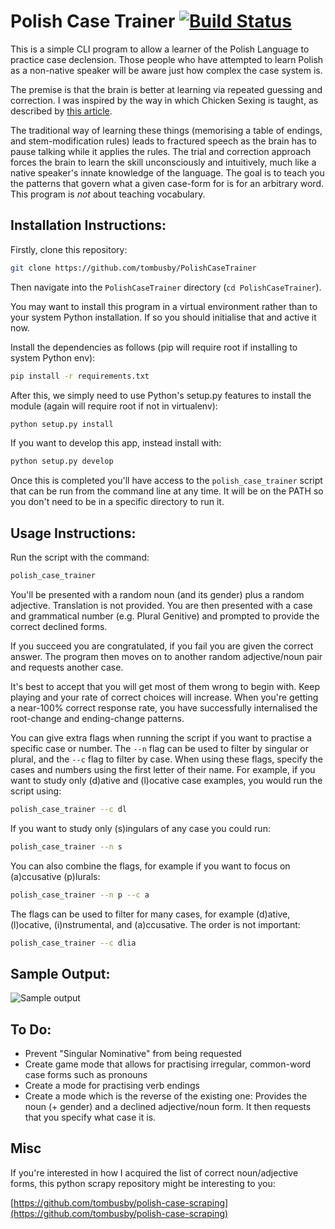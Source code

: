 
# Polish Case Trainer [![Build Status](https://travis-ci.org/tombusby/PolishCaseTrainer.svg?branch=master)](https://travis-ci.org/tombusby/PolishCaseTrainer)

This is a simple CLI program to allow a learner of the Polish Language to practice case declension. Those people who have attempted to learn Polish as a non-native speaker will be aware just how complex the case system is.

The premise is that the brain is better at learning via repeated guessing and correction. I was inspired by the way in which Chicken Sexing is taught, as described by [this article](http://www.businessinsider.com/the-incredible-intuition-of-professional-chicken-sexers-2012-3).

The traditional way of learning these things (memorising a table of endings, and stem-modification rules) leads to fractured speech as the brain has to pause talking while it applies the rules. The trial and correction approach forces the brain to learn the skill unconsciously and intuitively, much like a native speaker's innate knowledge of the language. The goal is to teach you the patterns that govern what a given case-form for is for an arbitrary word. This program is *not* about teaching vocabulary.

## Installation Instructions:

Firstly, clone this repository:

```bash
git clone https://github.com/tombusby/PolishCaseTrainer
```

Then navigate into the `PolishCaseTrainer` directory (`cd PolishCaseTrainer`).

You may want to install this program in a virtual environment rather than to your system Python installation. If so you should initialise that and active it now.

Install the dependencies as follows (pip will require root if installing to system Python env):

```bash
pip install -r requirements.txt
```

After this, we simply need to use Python's setup.py features to install the module (again will require root if not in virtualenv):

```bash
python setup.py install
```

If you want to develop this app, instead install with:

```bash
python setup.py develop
```

Once this is completed you'll have access to the `polish_case_trainer` script that can be run from the command line at any time. It will be on the PATH so you don't need to be in a specific directory to run it.

## Usage Instructions:

Run the script with the command:

```bash
polish_case_trainer
```

You'll be presented with a random noun (and its gender) plus a random adjective. Translation is not provided. You are then presented with a case and grammatical number (e.g. Plural Genitive) and prompted to provide the correct declined forms.

If you succeed you are congratulated, if you fail you are given the correct answer. The program then moves on to another random adjective/noun pair and requests another case.

It's best to accept that you will get most of them wrong to begin with. Keep playing and your rate of correct choices will increase. When you're getting a near-100% correct response rate, you have successfully internalised the root-change and ending-change patterns.

You can give extra flags when running the script if you want to practise a specific case or number. The `--n` flag can be used to filter by singular or plural, and the `--c` flag to filter by case. When using these flags, specify the cases and numbers using the first letter of their name. For example, if you want to study only (d)ative and (l)ocative case examples, you would run the script using:

```bash
polish_case_trainer --c dl
```

If you want to study only (s)ingulars of any case you could run:

```bash
polish_case_trainer --n s
```

You can also combine the flags, for example if you want to focus on (a)ccusative (p)lurals:

```bash
polish_case_trainer --n p --c a
```

The flags can be used to filter for many cases, for example (d)ative, (l)ocative, (i)nstrumental, and (a)ccusative. The order is not important:

```bash
polish_case_trainer --c dlia
```

## Sample Output:

![Sample output](https://raw.githubusercontent.com/tombusby/PolishCaseTrainer/master/readme-files/terminal.png)

## To Do:

* Prevent "Singular Nominative" from being requested
* Create game mode that allows for practising irregular, common-word case forms such as pronouns
* Create a mode for practising verb endings
* Create a mode which is the reverse of the existing one: Provides the noun (+ gender) and a declined adjective/noun form. It then requests that you specify what case it is.

## Misc

If you're interested in how I acquired the list of correct noun/adjective forms, this python scrapy repository might be interesting to you:

[https://github.com/tombusby/polish-case-scraping](https://github.com/tombusby/polish-case-scraping)

